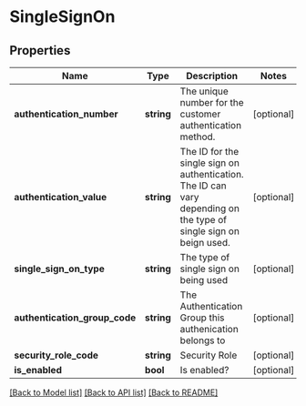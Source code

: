 # SingleSignOn

## Properties
Name | Type | Description | Notes
------------ | ------------- | ------------- | -------------
**authentication_number** | **string** | The unique number for the customer authentication method. | [optional] 
**authentication_value** | **string** | The ID for the single sign on authentication.  The ID can vary depending on the type of single sign on beign used. | [optional] 
**single_sign_on_type** | **string** | The type of single sign on being used | [optional] 
**authentication_group_code** | **string** | The Authentication Group this authenication belongs to | [optional] 
**security_role_code** | **string** | Security Role | [optional] 
**is_enabled** | **bool** | Is enabled? | [optional] 

[[Back to Model list]](../README.md#documentation-for-models) [[Back to API list]](../README.md#documentation-for-api-endpoints) [[Back to README]](../README.md)


